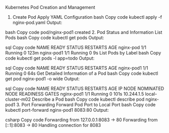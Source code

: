 Kubernetes Pod Creation and Management
1. Create Pod
Apply YAML Configuration
bash
Copy code
kubectl apply -f nginx-pod.yaml
Output:

bash
Copy code
pod/nginx-pod1 created
2. Pod Status and Information
List Pods
bash
Copy code
kubectl get pods
Output:

sql
Copy code
NAME         READY   STATUS    RESTARTS   AGE
nginx-pod    1/1     Running   0          123m
nginx-pod1   1/1     Running   0          9s
List Pods by Label
bash
Copy code
kubectl get pods -l app=todo
Output:

sql
Copy code
NAME         READY   STATUS    RESTARTS   AGE
nginx-pod1   1/1     Running   0          64s
Get Detailed Information of a Pod
bash
Copy code
kubectl get pod nginx-pod1 -o wide
Output:

sql
Copy code
NAME         READY   STATUS    RESTARTS   AGE    IP           NODE                NOMINATED NODE   READINESS GATES
nginx-pod1   1/1     Running   0          101s   10.244.1.5   local-cluster-m02   <none>           <none>
Describe a Pod
bash
Copy code
kubectl describe pod nginx-pod1
3. Port Forwarding
Forward Pod Port to Local Port
bash
Copy code
kubectl port-forward nginx-pod1 8083:80
Output:

csharp
Copy code
Forwarding from 127.0.0.1:8083 -> 80
Forwarding from [::1]:8083 -> 80
Handling connection for 8083
